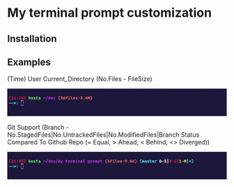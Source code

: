 # My terminal prompt customization

## Installation

## Examples

<p align='center'>
  <p> (Time) User Current_Directory (No.Files - FileSize) </p>
  <img src="./img/img1.png"/>
  <p> Git Support (Branch - No.StagedFiles|No.UntrackedFiles|No.ModifiedFiles|Branch Status Compared To Github Repo (= Equal, > Ahead, < Behind, <> Diverged)) </p>
  <img src="./img/img2.png"/>
</p>